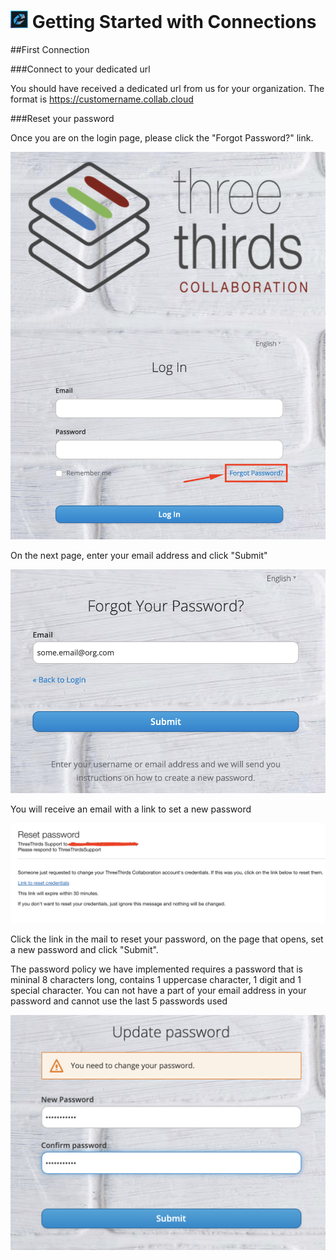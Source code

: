 # <img src="/assets/images/HCL_Connection_Master.png" alt="ConnectionsLogo" height="28" /> Getting Started with Connections

##First Connection

###Connect to your dedicated url

You should have received a dedicated url from us for your organization.
The format is https://customername.collab.cloud

###Reset your password

Once you are on the login page, please click the "Forgot Password?" link.

<img src="/assets/images/screen-shots/connections/reset_password_link.png" alt="Reset Password" />

On the next page, enter your email address and click "Submit"

<img src="/assets/images/screen-shots/connections/request password.png" alt="Submit Request" />

You will receive an email with a link to set a new password

<img src="/assets/images/screen-shots/connections/reset_mail.png" alt="Reset Mail" />

Click the link in the mail to reset your password, on the page that opens, set a new password and click "Submit".

The password policy we have implemented requires a password that is mininal 8 characters long, contains 1 uppercase character, 1 digit and 1 special character. You can not have a part of your email address in your password and cannot use the last 5 passwords used

<img src="/assets/images/screen-shots/connections/update_password.png" alt="Reset Mail" />
